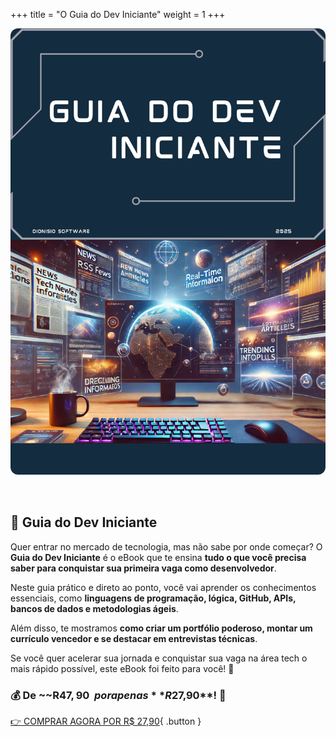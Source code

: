 +++
title = "O Guia do Dev Iniciante"
weight = 1
+++

<a href="https://pay.hotmart.com/F98094178H?off=fqzq49bv">
  <img src="/images/ebook-page-1.png" alt="Capa do eBook Guia do Dev Iniciante" style="max-width: 100%; border-radius: 12px; margin-bottom: 2rem;" />
</a>

## 📘 Guia do Dev Iniciante

Quer entrar no mercado de tecnologia, mas não sabe por onde começar? O **Guia do Dev Iniciante** é o eBook que te ensina **tudo o que você precisa saber para conquistar sua primeira vaga como desenvolvedor**.

Neste guia prático e direto ao ponto, você vai aprender os conhecimentos essenciais, como **linguagens de programação, lógica, GitHub, APIs, bancos de dados e metodologias ágeis**.

Além disso, te mostramos **como criar um portfólio poderoso, montar um currículo vencedor e se destacar em entrevistas técnicas**.

Se você quer acelerar sua jornada e conquistar sua vaga na área tech o mais rápido possível, este eBook foi feito para você! 🚀

### 💰 De ~~R$47,90~~ por apenas **R$27,90**! 🎉

[👉 COMPRAR AGORA POR R$ 27,90](https://pay.hotmart.com/F98094178H?off=fqzq49bv){ .button }